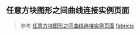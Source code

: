 ## 任意方块图形之间曲线连接实例页面

> 参考 [任意方块图形之间曲线连接实例页面](https://www.zhangxinxu.com/study/202302/js-canvas-square-curve-demo.php)
> [fabricjs](https://fabricjs.com/demos/)

<script setup>
import CanvasComponent from '../components/canvas/canvas1.vue'
</script>

<CanvasComponent />